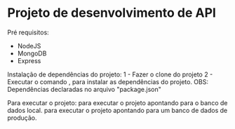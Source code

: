 # Projeto de desenvolvimento de API

Pré requisitos:
* NodeJS
* MongoDB
* Express

Instalação de dependências do projeto:
1 - Fazer o clone do projeto
2 - Executar o comando <npm install>, para instalar as dependências do projeto.
OBS: Dependências declaradas no arquivo "package.json"

Para executar o projeto:
<npm run dev> para executar o projeto apontando para o banco de dados local.
<npm start> para executar o projeto apontando para um banco de dados de produção.